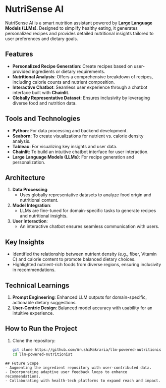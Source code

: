 # NutriSense AI  

NutriSense AI is a smart nutrition assistant powered by **Large Language Models (LLMs)**. Designed to simplify healthy eating, it generates personalized recipes and provides detailed nutritional insights tailored to user preferences and dietary goals.  

## Features  
- **Personalized Recipe Generation**: Create recipes based on user-provided ingredients or dietary requirements.  
- **Nutritional Analysis**: Offers a comprehensive breakdown of recipes, including calorie counts and nutrient composition.  
- **Interactive Chatbot**: Seamless user experience through a chatbot interface built with **Chainlit**.  
- **Globally Representative Dataset**: Ensures inclusivity by leveraging diverse food and nutrition data.  

## Tools and Technologies  
- **Python**: For data processing and backend development.  
- **Seaborn**: To create visualizations for nutrient vs. calorie density analysis.  
- **Tableau**: For visualizing key insights and user data.  
- **Chainlit**: To build an intuitive chatbot interface for user interaction.  
- **Large Language Models (LLMs)**: For recipe generation and personalization.  

## Architecture  
1. **Data Processing**:  
   - Uses globally representative datasets to analyze food origin and nutritional content.  
2. **Model Integration**:  
   - LLMs are fine-tuned for domain-specific tasks to generate recipes and nutritional insights.  
3. **User Interaction**:  
   - An interactive chatbot ensures seamless communication with users.  

## Key Insights  
- Identified the relationship between nutrient density (e.g., fiber, Vitamin C) and calorie content to promote balanced dietary choices.  
- Highlighted nutrient-rich foods from diverse regions, ensuring inclusivity in recommendations.  

## Technical Learnings  
1. **Prompt Engineering**: Enhanced LLM outputs for domain-specific, actionable dietary suggestions.  
2. **User-Centric Design**: Balanced model accuracy with usability for an intuitive experience.  

## How to Run the Project  
1. Clone the repository:  
   ```bash  
   git clone https://github.com/ArushiMakraria/llm-powered-nutritionist.git  
   cd llm-powered-nutritionist  
```
## Future Scope
- Augmenting the ingredient repository with user-contributed data.
- Incorporating adaptive user feedback loops to enhance recommendations.
- Collaborating with health-tech platforms to expand reach and impact.
